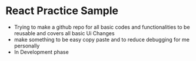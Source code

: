 ﻿# React Practice Sample
* Trying to make a github repo for all basic codes and functionalities to be reusable and  covers all basic Ui Changes
* make something to be easy copy paste and  to reduce debugging for me personally
* In  Development phase 
